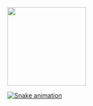  <a href="https://github.com/alexande59">
 <img height="180em" src="https://github-readme-stats.vercel.app/api?username=alexande59&show_icons=true&theme=dark&include_all_commits=true&count_private=true"/>
 
<div> 
 
  ![Snake animation](https://github.com/alexande59/alexande59/blob/output/github-contribution-grid-snake.svg)
 
</div>
